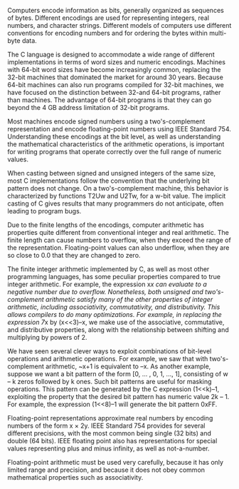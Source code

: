 Computers encode information as bits, generally organized as sequences of bytes. Different encodings are used for representing integers, real numbers, and character strings. Different models of computers use different conventions for encoding numbers and for ordering the bytes within multi-byte data.

The C language is designed to accommodate a wide range of different implementations in terms of word sizes and numeric encodings. Machines with 64-bit word sizes have become increasingly common, replacing the 32-bit machines that dominated the market for around 30 years. Because 64-bit machines can also run programs compiled for 32-bit machines, we have focused on the distinction between 32-and 64-bit programs, rather than machines. The advantage of 64-bit programs is that they can go beyond the 4 GB address limitation of 32-bit programs.

Most machines encode signed numbers using a two's-complement representation and encode floating-point numbers using IEEE Standard 754. Understanding these encodings at the bit level, as well as understanding the mathematical characteristics of the arithmetic operations, is important for writing programs that operate correctly over the full range of numeric values.

When casting between signed and unsigned integers of the same size, most C implementations follow the convention that the underlying bit pattern does not change. On a two's-complement machine, this behavior is characterized by functions T2Uw and U2Tw, for a w-bit value. The implicit casting of C gives results that many programmers do not anticipate, often leading to program bugs.

Due to the finite lengths of the encodings, computer arithmetic has properties quite different from conventional integer and real arithmetic. The finite length can cause numbers to overflow, when they exceed the range of the representation. Floating-point values can also underflow, when they are so close to 0.0 that they are changed to zero.

The finite integer arithmetic implemented by C, as well as most other programming languages, has some peculiar properties compared to true integer arithmetic. For example, the expression x*x can evaluate to a negative number due to overflow. Nonetheless, both unsigned and two's-complement arithmetic satisfy many of the other properties of integer arithmetic, including associativity, commutativity, and distributivity. This allows compilers to do many optimizations. For example, in replacing the expression 7*x by (x<<3)–x, we make use of the associative, commutative, and distributive properties, along with the relationship between shifting and multiplying by powers of 2.

We have seen several clever ways to exploit combinations of bit-level operations and arithmetic operations. For example, we saw that with two's-complement arithmetic, ~x+1 is equivalent to –x. As another example, suppose we want a bit pattern of the form [0, ... , 0, 1, ..., 1], consisting of w – k zeros followed by k ones. Such bit patterns are useful for masking operations. This pattern can be generated by the C expression (1<<k)–1, exploiting the property that the desired bit pattern has numeric value 2k – 1. For example, the expression (1<<8)–1 will generate the bit pattern 0xFF.

Floating-point representations approximate real numbers by encoding numbers of the form x × 2y. IEEE Standard 754 provides for several different precisions, with the most common being single (32 bits) and double (64 bits). IEEE floating point also has representations for special values representing plus and minus infinity, as well as not-a-number.

Floating-point arithmetic must be used very carefully, because it has only limited range and precision, and because it does not obey common mathematical properties such as associativity.



